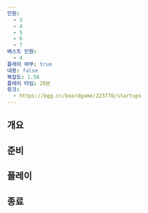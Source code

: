 ```yaml
---
인원:
  - 3
  - 4
  - 5
  - 6
  - 7
베스트 인원:
  - 4
플레이 여부: true
내용: false
복잡도: 1.56
플레이 타임: 20분
링크:
  - https://bgg.cc/boardgame/223770/startups
---
```

## 개요
## 준비
## 플레이
## 종료